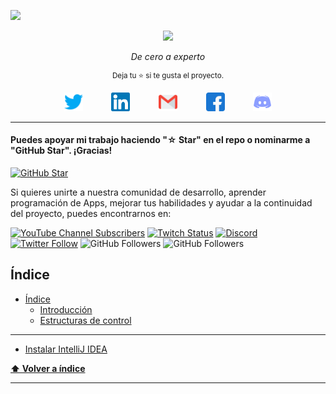 ![](https://github.com/elmergustavo/Curso-java-youtube/blob/master/assets/portada.png)
<div align='center'>
  <img height="100" src="https://www.vectorlogo.zone/logos/java/java-icon.svg">

  <i>De cero a experto</i>

  <sup>Deja tu :star: si te gusta el proyecto.</sup>
  <div align='center' style="display: flex; flex-wrap: wrap; justify-content: center; align-items: flex-start; column-gap: 20px;">
  <a margin='0 0.8rem' style="margin: 0 0.8rem; outline: none;" href="https://twitter.com/elmergustavo79" target="_blank"><img src="./assets/social-media/twitter.svg" alt="lolesuncrak" width="30"  /></a>
  <a margin='0 0.8rem' style="margin: 0 0.8rem; outline: none;" href="https://www.linkedin.com/in/elmer-gustavo-p%C3%BA-769b60201/" target="blank"><img src="./assets/social-media/linkedin.svg" alt="Elmer Gustavo Pú" width="30" /></a>
  <a margin='0 0.8rem' style="margin: 0 0.8rem; outline: none;" href='mailto:elmergustavo79@gmail.com' target='_blank'><img src="./assets/social-media/gmail.svg" width="30" alt="Elmer Gustavo Pú" /></a>
  <a margin='0 0.8rem' style="margin: 0 0.8rem; outline: none;" href='https://www.facebook.com/elmer.gustavo.79/' target='_blank'><img src='./assets/social-media/facebook.svg' alt='Elmer Gustavo Pú' width='30'/></a>
  <a margin='0 0.8rem' style="margin: 0 0.8rem; outline: none;" href="https://discord.gg/4FtdXrVzeS" target="_blank" ><img src="./assets/social-media/discord.svg" alt="discord" width='30'></a>
</div>
</div>


---

#### Puedes apoyar mi trabajo haciendo "☆ Star" en el repo o nominarme a "GitHub Star". ¡Gracias!

[![GitHub Star](https://img.shields.io/badge/GitHub-Nominar_a_star-yellow?style=for-the-badge&logo=github&logoColor=white&labelColor=101010)](https://stars.github.com/nominate/)

Si quieres unirte a nuestra comunidad de desarrollo, aprender programación de Apps, mejorar tus habilidades y ayudar a la continuidad del proyecto, puedes encontrarnos en:

[![YouTube Channel Subscribers](https://img.shields.io/youtube/channel/subscribers/UCzoC8FXE62AInx6V4bxrxBQ?style=social)](https://youtube.com/@tavcode?sub_confirmation=1)
[![Twitch Status](https://img.shields.io/twitch/status/mouredev?style=social)](https://twitch.com/gustavo_dev_)
[![Discord](https://img.shields.io/discord/750600400717086812?style=social&label=Discord&logo=discord)](https://discord.gg/2Qnhu8cQaD)
[![Twitter Follow](https://img.shields.io/twitter/follow/gustavo_dev_?style=social)](https://twitter.com/gustavo_dev_)
![GitHub Followers](https://img.shields.io/github/followers/elmergustavo?style=social)
![GitHub Followers](https://img.shields.io/github/stars/elmergustavo?style=social)

## Índice

- [Índice](#índice)
  - [Introducción](https://github.com/elmergustavo/java-fullStack/tree/master/01_introduccion)
  - [Estructuras de control](https://github.com/elmergustavo/java-fullStack/tree/master/02_estructura_de_control)
  

---

- [Instalar IntelliJ IDEA](https://www.youtube.com/watch?v=aoW2gsmYBHQ&t=10s)

**[⬆ Volver a índice](#índice)**

---
